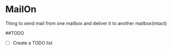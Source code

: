 # MailOn

Thing to send mail from one mailbox and deliver it to another mailbox(intact)

##TODO  
- [ ] Create a TODO list
